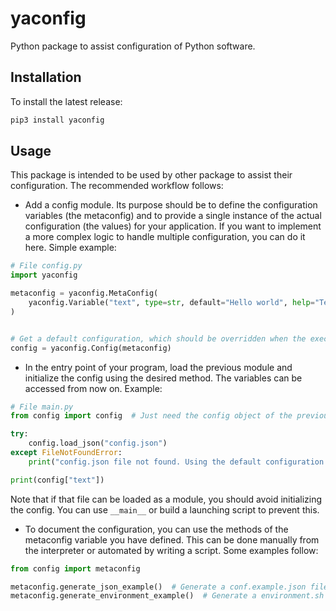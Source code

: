 # yaconfig

Python package to assist configuration of Python software.


## Installation
To install the latest release:
```bash
pip3 install yaconfig
```

## Usage
This package is intended to be used by other package to assist their configuration. The recommended workflow follows:
- Add a config module. Its purpose should be to define the configuration variables (the metaconfig) and to provide a
single instance of the actual configuration (the values) for your application. If you want to implement a more complex
logic to handle multiple configuration, you can do it here. Simple example:
```python
# File config.py
import yaconfig

metaconfig = yaconfig.MetaConfig(
    yaconfig.Variable("text", type=str, default="Hello world", help="Text to output")
)


# Get a default configuration, which should be overridden when the execution starts
config = yaconfig.Config(metaconfig)
```

- In the entry point of your program, load the previous module and initialize the config using the desired method.
The variables can be accessed from now on. Example:
```python
# File main.py
from config import config  # Just need the config object of the previous module 

try:
    config.load_json("config.json")
except FileNotFoundError:
    print("config.json file not found. Using the default configuration instead.")

print(config["text"])
```
Note that if that file can be loaded as a module, you should avoid initializing the config. You can use ```__main__``` or
build a launching script to prevent this.

- To document the configuration, you can use the methods of the metaconfig variable you have defined. This can be done
manually from the interpreter or automated by writing a script. Some examples follow:
```python
from config import metaconfig

metaconfig.generate_json_example()  # Generate a conf.example.json file
metaconfig.generate_environment_example()  # Generate a environment.sh file
```
